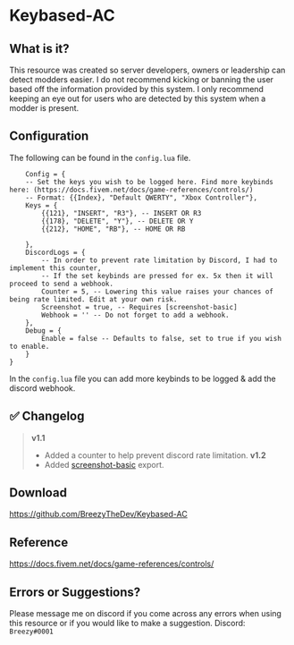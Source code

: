 # Keybased-AC

## What is it?

This resource was created so server developers, owners or leadership can detect modders easier. I do not recommend kicking or banning the user based off the information provided by this system. I only recommend keeping an eye out for users who are detected by this system when a modder is present.

## Configuration

The following can be found in the ``config.lua`` file.
```
    Config = {
    -- Set the keys you wish to be logged here. Find more keybinds here: (https://docs.fivem.net/docs/game-references/controls/)
    -- Format: {{Index}, "Default QWERTY", "Xbox Controller"},
    Keys = {
        {{121}, "INSERT", "R3"}, -- INSERT OR R3
        {{178}, "DELETE", "Y"}, -- DELETE OR Y
        {{212}, "HOME", "RB"}, -- HOME OR RB

    },
    DiscordLogs = {
        -- In order to prevent rate limitation by Discord, I had to implement this counter,
        -- If the set keybinds are pressed for ex. 5x then it will proceed to send a webhook.
        Counter = 5, -- Lowering this value raises your chances of being rate limited. Edit at your own risk.
        Screenshot = true, -- Requires [screenshot-basic]
        Webhook = '' -- Do not forget to add a webhook.
    },
    Debug = {
        Enable = false -- Defaults to false, set to true if you wish to enable.
    }
}
```
In the ``config.lua`` file you can add more keybinds to be logged & add the discord webhook.

## :white_check_mark: **Changelog**
> **v1.1**
> - Added a counter to help prevent discord rate limitation.
> **v1.2**
> - Added [screenshot-basic](https://github.com/citizenfx/screenshot-basic) export.


## Download
https://github.com/BreezyTheDev/Keybased-AC

## Reference
https://docs.fivem.net/docs/game-references/controls/

## Errors or Suggestions?
Please message me on discord if you come across any errors when using this resource or if you would like to make a suggestion.
Discord: `Breezy#0001`



